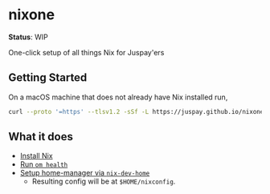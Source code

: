 # nixone

**Status**: WIP

One-click setup of all things Nix for Juspay'ers

## Getting Started

On a macOS machine that does not already have Nix installed run,

```sh
curl --proto '=https' --tlsv1.2 -sSf -L https://juspay.github.io/nixone/setup | sh -s
```

## What it does

- [Install Nix](https://nixos.asia/en/install)
- [Run `om health`](https://omnix.page/om/health.html)
- [Setup home-manager via `nix-dev-home`](https://github.com/juspay/nix-dev-home)
    - Resulting config will be at `$HOME/nixconfig`.
